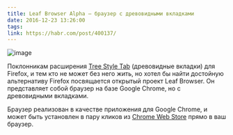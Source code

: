 ```yaml
---
title: Leaf Browser Alpha — браузер с древовидными вкладками
date: 2016-12-23 13:26:00
tags:
link: https://habr.com/post/400137/
---
```


![image](https://habrastorage.org/getpro/geektimes/post_images/7dd/285/afe/7dd285afe4dd3fbfa27274c5f83a8c81.png)

Поклонникам расширения [Tree Style Tab](https://addons.mozilla.org/ru/firefox/addon/tree-style-tab/) (древовидные вкладки) для Firefox, и тем кто не может без него жить, но хотел бы найти достойную альтернативу Firefox посвящается открытый проект Leaf Browser.
Он представляет собой браузер на базе Google Chrome, но с древовидными вкладками.

Браузер реализован в качестве приложения для Google Chrome, и может быть установлен в пару кликов из [Chrome Web Store](https://chrome.google.com/webstore/detail/leaf-browser-alpha/nefehiekhccmedmdoilmhikhdiiijkbe) прямо в ваш браузер.

<!--more-->
